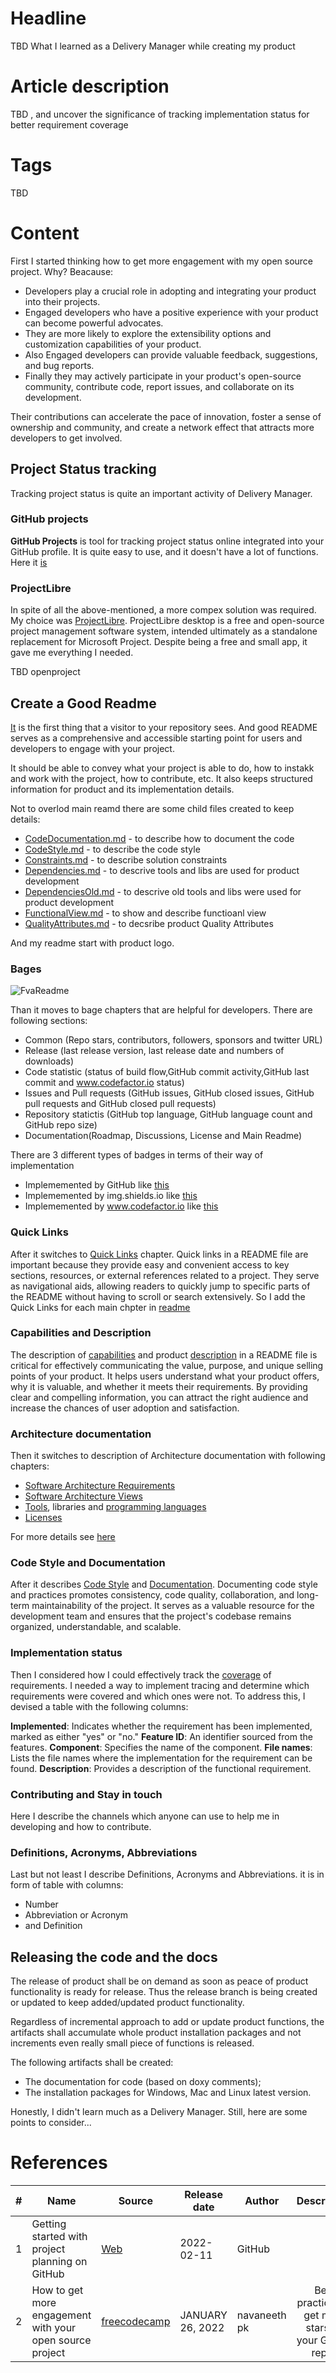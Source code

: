 # Headline
TBD
What I learned as a Delivery Manager while creating my product

# Article description
TBD 
, and uncover the significance of tracking implementation status for better requirement coverage

# Tags
TBD

# Content

First I started thinking how to get more engagement with my open source project. Why? Beacause: 
- Developers play a crucial role in adopting and integrating your product into their projects.
- Engaged developers who have a positive experience with your product can become powerful advocates.
- They are more likely to explore the extensibility options and customization capabilities of your product. 
- Also Engaged developers can provide valuable feedback, suggestions, and bug reports.
- Finally they may actively participate in your product's open-source community, contribute code, report issues, and collaborate on its development. 

Their contributions can accelerate the pace of innovation, foster a sense of ownership and community, and create a network effect that attracts more developers to get involved.

## Project Status tracking
Tracking project status is quite an important activity of Delivery Manager.

### GitHub projects
**GitHub Projects** is tool for tracking project status online integrated into your GitHub profile.
It is quite easy to use, and it doesn't have a lot of functions. 
Here it [is](https://github.com/dimanikulin/fva/projects/3)

### ProjectLibre
In spite of all the above-mentioned, a more compex solution was required. 
My choice was [ProjectLibre](https://www.projectlibre.com/product/1-alternative-microsoft-project-open-source).
ProjectLibre desktop is a free and open-source project management software system, intended ultimately as a standalone replacement for Microsoft Project.
Despite being a free and small app, it gave me everything I needed.

TBD openproject

## Create a Good Readme
[It](https://github.com/dimanikulin/fva#readme) is the first thing that a visitor to your repository sees.
And good README serves as a comprehensive and accessible starting point for users and developers to engage with your project.

It should be able to convey what your project is able to do, how to instakk and work with the project, how to contribute, etc.
It also keeps structured information for product and its implementation details. 

Not to overlod main reamd there are some child files created to keep details:
- [CodeDocumentation.md](https://github.com/dimanikulin/fva/blob/master/CodeDocumentation.md) - to describe how to document the code 
- [CodeStyle.md](https://github.com/dimanikulin/fva/blob/master/CodeStyle.md)        - to describe the code style
- [Constraints.md](https://github.com/dimanikulin/fva/blob/master/Constraints.md)      - to describe solution constraints
- [Dependencies.md](https://github.com/dimanikulin/fva/blob/master/Dependencies.md)     - to descrive tools and libs are used for product development
- [DependenciesOld.md](https://github.com/dimanikulin/fva/blob/master/DependenciesOld.md)  - to descrive old tools and libs were used for product development
- [FunctionalView.md](https://github.com/dimanikulin/fva/blob/master/FunctionalView.md)   - to show and describe functioanl view 
- [QualityAttributes.md](https://github.com/dimanikulin/fva/blob/master/QualityAttributes.md) - to decsribe product Quality Attributes


And my readme start with product logo. 

### Bages
<img src="FvaReadme.png" alt="FvaReadme"/>

Than it moves to bage chapters that are helpful for developers. There are following sections:
- Common (Repo stars, contributors, followers, sponsors and twitter URL)
- Release (last release version, last release date and numbers of downloads)
- Code statistic (status of build flow,GitHub commit activity,GitHub last commit and www.codefactor.io status)
- Issues and Pull requests (GitHub issues, GitHub closed issues, GitHub pull requests and GitHub closed pull requests)
- Repository statictis (GitHub top language, GitHub language count and GitHub repo size) 
- Documentation(Roadmap, Discussions, License and Main Readme)


There are 3 different types of badges in terms of their way of implementation
- Implememented by GitHub like [this](https://github.com/dimanikulin/fva/actions/workflows/main.yml/badge.svg?branch=master) 
- Implememented by img.shields.io like [this](https://img.shields.io/github/last-commit/dimanikulin/fva)
- Implememented by www.codefactor.io like [this](https://www.codefactor.io/repository/github/dimanikulin/fva)

### Quick Links
After it switches to [Quick Links](https://github.com/dimanikulin/fva#quick-links) chapter. 
Quick links in a README file are important because they provide easy and convenient access to key sections, resources, or external references related to a project. 
They serve as navigational aids, allowing readers to quickly jump to specific parts of the README without having to scroll or search extensively.
So I add the Quick Links for each main chpter in [readme](https://github.com/dimanikulin/fva#readme)

### Capabilities and Description 
The description of [capabilities](https://github.com/dimanikulin/fva#capabilities) and product [description](https://github.com/dimanikulin/fva#description) in a README file is critical for effectively communicating the value, purpose, and unique selling points of your product. 
It helps users understand what your product offers, why it is valuable, and whether it meets their requirements.
By providing clear and compelling information, you can attract the right audience and increase the chances of user adoption and satisfaction.

### Architecture documentation
Then it switches to description of Architecture documentation with following chapters:
- [Software Architecture Requirements](https://github.com/dimanikulin/fva#software-architecture-requirements)
- [Software Architecture Views](https://github.com/dimanikulin/fva#software-architecture-views)
- [Tools](https://github.com/dimanikulin/fva#dependencies), libraries and [programming languages](https://github.com/dimanikulin/fva#programming-languages)
- [Licenses](https://github.com/dimanikulin/fva#license)

For more details see [here](./WhatILearnedAsAppArchitect.md)

### Code Style and Documentation
After it describes [Code Style](https://github.com/dimanikulin/fva#code-style) and [Documentation](https://github.com/dimanikulin/fva#code-documentation).
Documenting code style and practices promotes consistency, code quality, collaboration, and long-term maintainability of the project.
It serves as a valuable resource for the development team and ensures that the project's codebase remains organized, understandable, and scalable. 

### Implementation status
Then I considered how I could effectively track the [coverage](https://github.com/dimanikulin/fva#implementation-status) of requirements. 
I needed a way to implement tracing and determine which requirements were covered and which ones were not. 
To address this, I devised a table with the following columns:

**Implemented**: Indicates whether the requirement has been implemented, marked as either "yes" or "no."
**Feature ID**: An identifier sourced from the features.
**Component**: Specifies the name of the component.
**File names**: Lists the file names where the implementation for the requirement can be found.
**Description**: Provides a description of the functional requirement.

### Contributing and Stay in touch
Here I describe the channels which anyone can use to help me in developing and how to contribute. 

### Definitions, Acronyms, Abbreviations
Last but not least I describe Definitions, Acronyms and Abbreviations.
it is in form of table with columns:
- Number
- Abbreviation or Acronym
- and Definition

## Releasing the code and the docs
The release of product shall be on demand as soon as peace of product functionality is ready for release.
Thus the release branch is being created or updated to keep added/updated product functionality.

Regardless of incremental approach to add or update product functions, the artifacts shall accumulate whole product installation packages and not increments even really small piece of functions is released.

The following artifacts shall be created:
- The documentation for code (based on doxy comments);
- The installation packages for Windows, Mac and Linux latest version. 

Honestly, I didn't learn much as a Delivery Manager. Still, here are some points to consider...

# References
| # | Name                 | Source           | Release date           |  Author                 | Description |
| - | ---------------------|---------------------- |----------------------- | ----------------------- |:-------------:|
| 1 | Getting started with project planning on GitHub| [Web](https://github.blog/2022-02-11-getting-started-with-project-planning-on-github/) |2022-02-11 | GitHub | |
| 2 | How to get more engagement with your open source project| [freecodecamp](https://www.freecodecamp.org/news/how-to-get-more-engagement-with-your-open-source-project/) | JANUARY 26, 2022 | navaneeth pk |Best practices to get more stars on your GitHub repos|